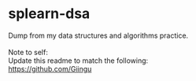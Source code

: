 # splearn-dsa
Dump from my data structures and algorithms practice.
<br> <br>
Note to self: <br>
Update this readme to match the following: <br>
https://github.com/Giingu
